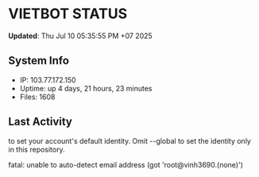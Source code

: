 # VIETBOT STATUS
**Updated**: Thu Jul 10 05:35:55 PM +07 2025

## System Info
- IP: 103.77.172.150
- Uptime: up 4 days, 21 hours, 23 minutes
- Files: 1608

## Last Activity

to set your account's default identity.
Omit --global to set the identity only in this repository.

fatal: unable to auto-detect email address (got 'root@vinh3690.(none)')
